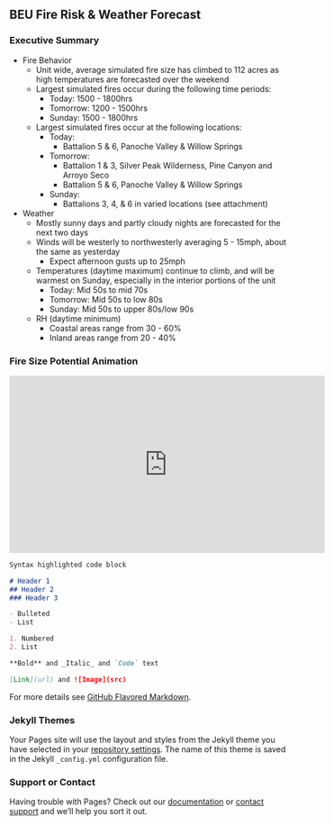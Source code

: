 ## BEU Fire Risk & Weather Forecast

### Executive Summary

- Fire Behavior
  -  Unit wide, average simulated fire size has climbed to 112 acres as high temperatures are forecasted over the weekend
  -  Largest simulated fires occur during the following time periods:
      - Today: 1500 - 1800hrs
      - Tomorrow: 1200 - 1500hrs
      - Sunday: 1500 - 1800hrs
  - Largest simulated fires occur at the following locations:
      - Today:
        - Battalion 5 & 6, Panoche Valley & Willow Springs
      - Tomorrow:
        - Battalion 1 & 3, Silver Peak Wilderness, Pine Canyon and Arroyo Seco
        - Battalion 5 & 6, Panoche Valley & Willow Springs
      - Sunday: 
        - Battalions 3, 4, & 6 in varied locations (see attachment)
- Weather
  - Mostly sunny days and partly cloudy nights are forecasted for the next two days
  - Winds will be westerly to northwesterly averaging 5 - 15mph, about the same as yesterday
    - Expect afternoon gusts up to 25mph
  - Temperatures (daytime maximum) continue to climb, and will be warmest on Sunday, especially in the interior portions of the unit
    - Today: Mid 50s to mid 70s
    - Tomorrow: Mid 50s to low 80s
    - Sunday: Mid 50s to upper 80s/low 90s
  - RH (daytime minimum) 
    - Coastal areas range from 30 - 60%
    - Inland areas range from 20 - 40%

### Fire Size Potential Animation

<iframe width="560" height="315" src="https://youtu.be/sHEzm6Fjcmg" title="YouTube video player" frameborder="0" allow="accelerometer; autoplay; clipboard-write; encrypted-media; gyroscope; picture-in-picture" allowfullscreen></iframe>


```markdown
Syntax highlighted code block

# Header 1
## Header 2
### Header 3

- Bulleted
- List

1. Numbered
2. List

**Bold** and _Italic_ and `Code` text

[Link](url) and ![Image](src)
```

For more details see [GitHub Flavored Markdown](https://guides.github.com/features/mastering-markdown/).

### Jekyll Themes

Your Pages site will use the layout and styles from the Jekyll theme you have selected in your [repository settings](https://github.com/ericwalmsley/BEU/settings/pages). The name of this theme is saved in the Jekyll `_config.yml` configuration file.

### Support or Contact

Having trouble with Pages? Check out our [documentation](https://docs.github.com/categories/github-pages-basics/) or [contact support](https://support.github.com/contact) and we’ll help you sort it out.
